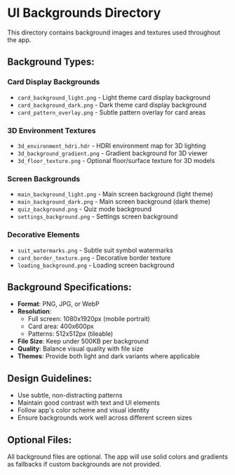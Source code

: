 # UI Backgrounds Directory

This directory contains background images and textures used throughout the app.

## Background Types:

### Card Display Backgrounds
- `card_background_light.png` - Light theme card display background
- `card_background_dark.png` - Dark theme card display background
- `card_pattern_overlay.png` - Subtle pattern overlay for card areas

### 3D Environment Textures
- `3d_environment_hdri.hdr` - HDRI environment map for 3D lighting
- `3d_background_gradient.png` - Gradient background for 3D viewer
- `3d_floor_texture.png` - Optional floor/surface texture for 3D models

### Screen Backgrounds
- `main_background_light.png` - Main screen background (light theme)
- `main_background_dark.png` - Main screen background (dark theme)
- `quiz_background.png` - Quiz mode background
- `settings_background.png` - Settings screen background

### Decorative Elements
- `suit_watermarks.png` - Subtle suit symbol watermarks
- `card_border_texture.png` - Decorative border texture
- `loading_background.png` - Loading screen background

## Background Specifications:
- **Format**: PNG, JPG, or WebP
- **Resolution**: 
  - Full screen: 1080x1920px (mobile portrait)
  - Card area: 400x600px
  - Patterns: 512x512px (tileable)
- **File Size**: Keep under 500KB per background
- **Quality**: Balance visual quality with file size
- **Themes**: Provide both light and dark variants where applicable

## Design Guidelines:
- Use subtle, non-distracting patterns
- Maintain good contrast with text and UI elements
- Follow app's color scheme and visual identity
- Ensure backgrounds work well across different screen sizes

## Optional Files:
All background files are optional. The app will use solid colors and gradients as fallbacks if custom backgrounds are not provided.